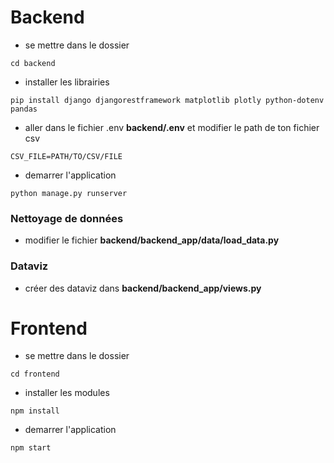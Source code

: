 # Backend

- se mettre dans le dossier

```{shell}
cd backend
```

- installer les librairies

```{shell}
pip install django djangorestframework matplotlib plotly python-dotenv pandas
```

- aller dans le fichier .env **backend/.env** et modifier le path de ton fichier csv

```{env}
CSV_FILE=PATH/TO/CSV/FILE
```

- demarrer l'application

```{shell}
python manage.py runserver
```

### Nettoyage de données

- modifier le fichier **backend/backend_app/data/load_data.py**

### Dataviz

- créer des dataviz dans **backend/backend_app/views.py**

# Frontend

- se mettre dans le dossier

```{shell}
cd frontend
```

- installer les modules

```{shell}
npm install
```

- demarrer l'application

```{shell}
npm start
```
